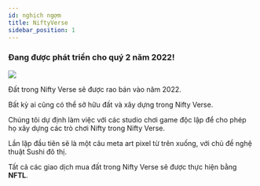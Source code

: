 ```yaml
---
id: nghịch ngợm
title: NiftyVerse
sidebar_position: 1
---
```


### Đang được phát triển cho quý 2 năm 2022!

![](/img/niftyverse-snarfy.gif)

Đất trong Nifty Verse sẽ được rao bán vào năm 2022.

Bất kỳ ai cũng có thể sở hữu đất và xây dựng trong Nifty Verse.

Chúng tôi dự định làm việc với các studio chơi game độc lập để cho phép họ xây dựng các trò chơi Nifty trong Nifty Verse.

Lần lặp đầu tiên sẽ là một câu meta art pixel từ trên xuống, với chủ đề nghệ thuật Sushi đô thị.

Tất cả các giao dịch mua đất trong Nifty Verse sẽ được thực hiện bằng **NFTL**.
